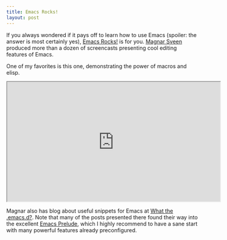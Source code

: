 ```yaml
---
title: Emacs Rocks!
layout: post
---
```

If you always wondered if it pays off to learn how to use Emacs
(spoiler: the answer is most certainly yes),
[Emacs Rocks!](http://emacsrocks.com/) is for
you. [Magnar Sveen](https://twitter.com/emacsrocks) produced more than
a dozen of screencasts presenting cool editing features of Emacs.

One of my favorites is this one, demonstrating the power of macros and
elisp.

<iframe width="560" height="315"
        src="https://www.youtube-nocookie.com/embed/jNa3axo40qM"
        frameborder="2" allowfullscreen>
</iframe>

Magnar also has blog about useful snippets for Emacs at
[What the .emacs.d?](http://whattheemacsd.com/).  Note that many of
the posts presented there found their way into the excellent
[Emacs Prelude](http://batsov.com/prelude), which I highly recommend
to have a sane start with many powerful features already
preconfigured.
